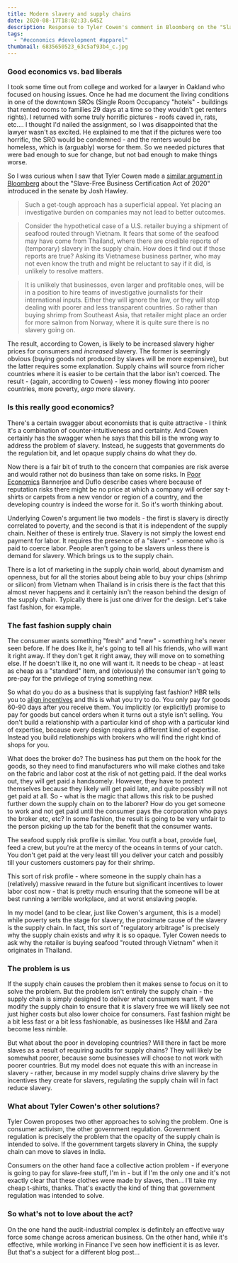 ```yaml
---
title: Modern slavery and supply chains
date: 2020-08-17T18:02:33.645Z
description: Response to Tyler Cowen's comment in Bloomberg on the "Slave free business act"
tags:
  - "#economics #development #apparel"
thumbnail: 6835650523_63c5af93b4_c.jpg
---
```

### Good economics vs. bad liberals 

I took some time out from college and worked for a lawyer in Oakland who focused on housing issues. Once he had me document the living conditions in one of the downtown SROs (Single Room Occupancy "hotels" - buildings that rented rooms to families 29 days at a time so they wouldn't get renters rights). I returned with some truly horrific pictures - roofs caved in, rats, etc.... I thought I'd nailed the assignment, so I was disappointed that the lawyer wasn't as excited. He explained to me that if the pictures were too horrific, the SRO would be condemned - and the renters would be homeless, which is (arguably) worse for them. So we needed pictures that were bad enough to sue for change, but not bad enough to make things worse. 

So I was curious when I saw that Tyler Cowen made a [similar argument in Bloomberg](https://marginalrevolution.com/marginalrevolution/2020/08/how-not-to-fight-modern-day-slavery.html) about the "Slave-Free Business Certification Act of 2020" introduced in the senate by Josh Hawley.

> Such a get-tough approach has a superficial appeal. Yet placing an investigative burden on companies may not lead to better outcomes.

> Consider the hypothetical case of a U.S. retailer buying a shipment of seafood routed through Vietnam. It fears that some of the seafood may have come from Thailand, where there are credible reports of (temporary) slavery in the supply chain. How does it find out if those reports are true? Asking its Vietnamese business partner, who may not even know the truth and might be reluctant to say if it did, is unlikely to resolve matters.

> It is unlikely that businesses, even larger and profitable ones, will be in a position to hire teams of investigative journalists for their international inputs. Either they will ignore the law, or they will stop dealing with poorer and less transparent countries. So rather than buying shrimp from Southeast Asia, that retailer might place an order for more salmon from Norway, where it is quite sure there is no slavery going on.

The result, according to Cowen, is likely to be increased slavery higher prices for consumers and *increased* slavery. The former is seemingly obvious (buying goods not produced by slaves will be more expensive), but the latter requires some explanation. Supply chains will source from richer countries where it is easier to be certain that the labor isn't coerced. The result - (again, according to Cowen) - less money flowing into poorer countries, more poverty, *ergo* more slavery. 

### Is this really good economics? 

There's a certain swagger about economists that is quite attractive - I think it's a combination of counter-intuitiveness and certainty. And Cowen certainly has the swagger when he says that this bill is the wrong way to address the problem of slavery. Instead, he suggests that governments do the regulation bit, and let opaque supply chains do what they do.

Now there is a fair bit of truth to the concern that companies are risk averse and would rather not do business than take on some risks. In [Poor Economics](https://read.amazon.com/kp/embed?asin=B007CI81IQ&preview=newtab&linkCode=kpe&ref_=cm_sw_r_kb_dp_xkVoFbJ8FD9M2&tag=homechef01e-20) Bannerjee and Duflo describe cases where because of reputation risks there might be no price at which a company will order say t-shirts or carpets from a new vendor or region of a country, and the developing country is indeed the worse for it. So it's worth thinking about.

Underlying Cowen's argument lie two models - the first is slavery is directly correlated to poverty, and the second is that it is independent of the supply chain. Neither of these is entirely true. Slavery is not simply the lowest end payment for labor. It requires the presence of a "slaver" - someone who is paid to coerce labor. People aren't going to be slavers unless there is demand for slavery. Which brings us to the supply chain. 

There is a lot of marketing in the supply chain world, about dynamism and openness, but for all the stories about being able to buy your chips (shrimp or silicon) from Vietnam when Thailand is in crisis there is the fact that this almost never happens and it certainly isn't the reason behind the design of the supply chain. Typically there is just one driver for the design. Let's take fast fashion, for example. 

### The fast fashion supply chain

The consumer wants something "fresh" and "new" - something he's never seen before. If he does like it, he's going to tell all his friends, who will want it right away. If they don't get it right away, they will move on to something else. If he doesn't like it, no one will want it. It needs to be cheap - at least as cheap as a "standard" item, and (obviously) the consumer isn't going to pre-pay for the privilege of trying something new. 

So what do you do as a business that is supplying fast fashion? HBR tells you to [align incentives](https://hbr.org/2004/11/aligning-incentives-in-supply-chains) and this is what you try to do. You only pay for goods 60-90 days after you receive them. You implicitly (or explicitly!) promise to pay for goods but cancel orders when it turns out a style isn't selling. You don't build a relationship with a particular kind of shop with a particular kind of expertise, because every design requires a different kind of expertise. Instead you build relationships with brokers who will find the right kind of shops for you. 

What does the broker do? The business has put them on the hook for the goods, so they need to find manufacturers who will make clothes and take on the fabric and labor cost at the risk of not getting paid. If the deal works out, they will get paid a handsomely. However, they have to protect themselves because they likely will get paid late, and quite possibly will not get paid at all. So - what is the magic that allows this risk to be pushed further down the supply chain on to the laborer? How do you get someone to work and not get paid until the consumer pays the corporation who pays the broker etc, etc? In some fashion, the result is going to be very unfair to the person picking up the tab for the benefit that the consumer wants. 

The seafood supply risk profile is similar. You outfit a boat, provide fuel, feed a crew, but you're at the mercy of the oceans in terms of your catch. You don't get paid at the very least till you deliver your catch and possibly till your customers customers pay for their shrimp. 

This sort of risk profile - where someone in the supply chain has a (relatively) massive reward in the future but significant incentives to lower labor cost now - that is pretty much ensuring that the someone will be at best running a terrible workplace, and at worst enslaving people.

In my model (and to be clear, just like Cowen's argument, this is a model) while poverty sets the stage for slavery, the proximate cause of the slavery is the supply chain. In fact, this sort of "regulatory arbitrage" is precisely why the supply chain exists and why it is so opaque. Tyler Cowen needs to ask why the retailer is buying seafood "routed through Vietnam" when it originates in Thailand.

### The problem is us

If the supply chain causes the problem then it makes sense to focus on it to solve the problem. But the problem isn't entirely the supply chain - the supply chain is simply designed to deliver what consumers want. If we modify the supply chain to ensure that it is slavery free we will likely see not just higher costs but also lower choice for consumers. Fast fashion might be a bit less fast or a bit less fashionable, as businesses like H&M and Zara become less nimble. 

But what about the poor in developing countries? Will there in fact be more slaves as a result of requiring audits for supply chains?  They will likely be somewhat poorer, because some businesses will choose to not work with poorer countries. But my model does not equate this with an increase in slavery - rather, because in my model supply chains drive slavery by the incentives they create for slavers, regulating the supply chain will in fact reduce slavery.

### What about Tyler Cowen's other solutions? 
Tyler Cowen proposes two other approaches to solving the problem. One is consumer activism, the other government regulation. Government regulation is precisely the problem that the opacity of the supply chain is intended to solve. If the government targets slavery in China, the supply chain can move to slaves in India. 

Consumers on the other hand face a collective action problem - if everyone is going to pay for slave-free stuff, I'm in - but if I'm the only one and it's not exactly clear that these clothes were made by slaves, then... I'll take my cheap t-shirts, thanks. That's exactly the kind of thing that government regulation was intended to solve. 

### So what's not to love about the act? 
On the one hand the audit-industrial complex is definitely an effective way force some change across american business. On the other hand, while it's effective, while working in Finance I've seen how inefficient it is as lever. But that's a subject for a different blog post... 
 




